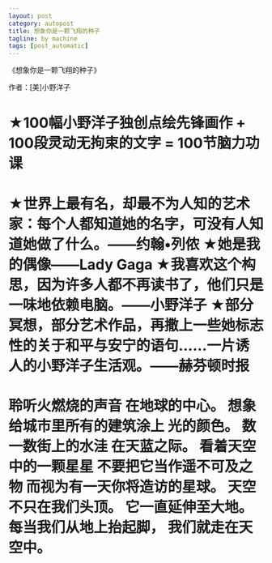 ```yaml
---
layout: post
category: autopost
title: 想象你是一颗飞翔的种子
tagline: by machine
tags: [post_automatic]
---
```


《想象你是一颗飞翔的种子》

作者：[美]小野洋子

<!--more-->

★100幅小野洋子独创点绘先锋画作 + 100段灵动无拘束的文字 = 100节脑力功课
=================
★世界上最有名，却最不为人知的艺术家：每个人都知道她的名字，可没有人知道她做了什么。——约翰•列侬
★她是我的偶像——Lady Gaga
★我喜欢这个构思，因为许多人都不再读书了，他们只是一味地依赖电脑。——小野洋子
★部分冥想，部分艺术作品，再撒上一些她标志性的关于和平与安宁的语句……一片诱人的小野洋子生活观。——赫芬顿时报
===================
聆听火燃烧的声音
在地球的中心。
想象给城市里所有的建筑涂上
光的颜色。
数一数街上的水洼
在天蓝之际。
看着天空中的一颗星星
不要把它当作遥不可及之物
而视为有一天你将造访的星球。
天空不只在我们头顶。
它一直延伸至大地。
每当我们从地上抬起脚，
我们就走在天空中。
===================
